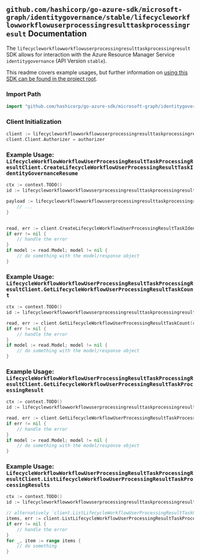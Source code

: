 
## `github.com/hashicorp/go-azure-sdk/microsoft-graph/identitygovernance/stable/lifecycleworkflowworkflowuserprocessingresulttaskprocessingresult` Documentation

The `lifecycleworkflowworkflowuserprocessingresulttaskprocessingresult` SDK allows for interaction with the Azure Resource Manager Service `identitygovernance` (API Version `stable`).

This readme covers example usages, but further information on [using this SDK can be found in the project root](https://github.com/hashicorp/go-azure-sdk/tree/main/docs).

### Import Path

```go
import "github.com/hashicorp/go-azure-sdk/microsoft-graph/identitygovernance/stable/lifecycleworkflowworkflowuserprocessingresulttaskprocessingresult"
```


### Client Initialization

```go
client := lifecycleworkflowworkflowuserprocessingresulttaskprocessingresult.NewLifecycleWorkflowWorkflowUserProcessingResultTaskProcessingResultClientWithBaseURI("https://management.azure.com")
client.Client.Authorizer = authorizer
```


### Example Usage: `LifecycleWorkflowWorkflowUserProcessingResultTaskProcessingResultClient.CreateLifecycleWorkflowUserProcessingResultTaskIdentityGovernanceResume`

```go
ctx := context.TODO()
id := lifecycleworkflowworkflowuserprocessingresulttaskprocessingresult.NewIdentityGovernanceLifecycleWorkflowWorkflowIdUserProcessingResultIdTaskProcessingResultID("workflowIdValue", "userProcessingResultIdValue", "taskProcessingResultIdValue")

payload := lifecycleworkflowworkflowuserprocessingresulttaskprocessingresult.CreateLifecycleWorkflowUserProcessingResultTaskIdentityGovernanceResumeRequest{
	// ...
}


read, err := client.CreateLifecycleWorkflowUserProcessingResultTaskIdentityGovernanceResume(ctx, id, payload)
if err != nil {
	// handle the error
}
if model := read.Model; model != nil {
	// do something with the model/response object
}
```


### Example Usage: `LifecycleWorkflowWorkflowUserProcessingResultTaskProcessingResultClient.GetLifecycleWorkflowUserProcessingResultTaskCount`

```go
ctx := context.TODO()
id := lifecycleworkflowworkflowuserprocessingresulttaskprocessingresult.NewIdentityGovernanceLifecycleWorkflowWorkflowIdUserProcessingResultID("workflowIdValue", "userProcessingResultIdValue")

read, err := client.GetLifecycleWorkflowUserProcessingResultTaskCount(ctx, id, lifecycleworkflowworkflowuserprocessingresulttaskprocessingresult.DefaultGetLifecycleWorkflowUserProcessingResultTaskCountOperationOptions())
if err != nil {
	// handle the error
}
if model := read.Model; model != nil {
	// do something with the model/response object
}
```


### Example Usage: `LifecycleWorkflowWorkflowUserProcessingResultTaskProcessingResultClient.GetLifecycleWorkflowUserProcessingResultTaskProcessingResult`

```go
ctx := context.TODO()
id := lifecycleworkflowworkflowuserprocessingresulttaskprocessingresult.NewIdentityGovernanceLifecycleWorkflowWorkflowIdUserProcessingResultIdTaskProcessingResultID("workflowIdValue", "userProcessingResultIdValue", "taskProcessingResultIdValue")

read, err := client.GetLifecycleWorkflowUserProcessingResultTaskProcessingResult(ctx, id, lifecycleworkflowworkflowuserprocessingresulttaskprocessingresult.DefaultGetLifecycleWorkflowUserProcessingResultTaskProcessingResultOperationOptions())
if err != nil {
	// handle the error
}
if model := read.Model; model != nil {
	// do something with the model/response object
}
```


### Example Usage: `LifecycleWorkflowWorkflowUserProcessingResultTaskProcessingResultClient.ListLifecycleWorkflowUserProcessingResultTaskProcessingResults`

```go
ctx := context.TODO()
id := lifecycleworkflowworkflowuserprocessingresulttaskprocessingresult.NewIdentityGovernanceLifecycleWorkflowWorkflowIdUserProcessingResultID("workflowIdValue", "userProcessingResultIdValue")

// alternatively `client.ListLifecycleWorkflowUserProcessingResultTaskProcessingResults(ctx, id, lifecycleworkflowworkflowuserprocessingresulttaskprocessingresult.DefaultListLifecycleWorkflowUserProcessingResultTaskProcessingResultsOperationOptions())` can be used to do batched pagination
items, err := client.ListLifecycleWorkflowUserProcessingResultTaskProcessingResultsComplete(ctx, id, lifecycleworkflowworkflowuserprocessingresulttaskprocessingresult.DefaultListLifecycleWorkflowUserProcessingResultTaskProcessingResultsOperationOptions())
if err != nil {
	// handle the error
}
for _, item := range items {
	// do something
}
```
